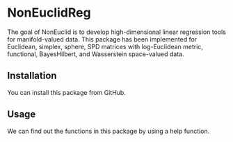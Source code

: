 
<!-- README.md is generated from README.Rmd. Please edit that file -->

# NonEuclidReg

The goal of NonEuclid is to develop high-dimensional linear regression
tools for manifold-valued data. This package has been implemented for
Euclidean, simplex, sphere, SPD matrices with log-Euclidean metric,
functional, BayesHilbert, and Wasserstein space-valued data.

## Installation

You can install this package from GitHub.

## Usage

We can find out the functions in this package by using a help function.
